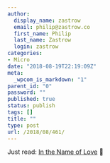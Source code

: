 ```yaml
---
author:
  display_name: zastrow
  email: philip@zastrow.co
  first_name: Philip
  last_name: Zastrow
  login: zastrow
categories:
- Micro
date: "2018-08-19T22:19:09Z"
meta:
  _wpcom_is_markdown: "1"
parent_id: "0"
password: ""
published: true
status: publish
tags: []
title: ""
type: post
url: /2018/08/461/
---
```

<p>Just read: <a href="http://jacobinmag.com/2014/01/in-the-name-of-love/">In the Name of Love</a> 📰</p>
